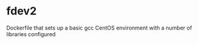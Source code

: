 # fdev2
Dockerfile that sets up a basic gcc CentOS environment with a number of libraries configured
